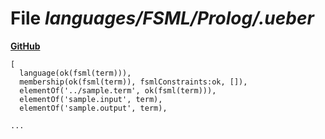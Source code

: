 # File _languages/FSML/Prolog/.ueber_
**[GitHub](https://github.com/softlang/yas/blob/master/languages/FSML/Prolog/.ueber)**
```
[
  language(ok(fsml(term))),
  membership(ok(fsml(term)), fsmlConstraints:ok, []),
  elementOf('../sample.term', ok(fsml(term))),
  elementOf('sample.input', term),
  elementOf('sample.output', term),

...
```
